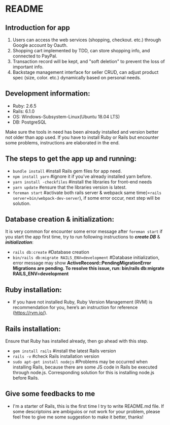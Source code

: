 # README

## Introduction for app
1. Users can access the web services (shopping, checkout. etc.) through Google account by Oauth.
2. Shopping cart implemented by TDD, can store shopping info, and connected to PayPal.
3. Transaction record will be kept, and "soft deletion" to prevent the loss of important info.
4. Backstage management interface for seller CRUD, can adjust product spec (size, color. etc.) dynamically based on personal needs.


## Development information:
* Ruby: 2.6.5
* Rails: 6.1.0 
* OS: Windows-Subsystem-Linux(Ubuntu 18.04 LTS)
* DB: PostgreSQL

Make sure the tools in need has been already installed and version better not older than app used. If you have to install Ruby or Rails but encounter some problems, instructions are elaborated in the end.

##  The steps to get the app up and running:
* `bundle install`       				  #install Rails gem files for app need.
* `npm install yarn` 		      	  #ignore it if you’ve already installed yarn before.
* `yarn install -checkfiles`		  #install the libraries for front-end needs
* `yarn update` 			          	#ensure that the libraries version is latest.
* `foreman start`				          #activate both rails server & webpack same time(=`rails server`+`bin/webpack-dev-server`), if some error occur, next step will be solution.

## Database creation & initialization:
It is very common for encounter some error message after `foreman start` if you start the app first time, try to run following instructions to ***create DB*** & ***initialization***:
* `rails db:create`								#Database creation
* `bin/rails db:migrate RAILS_ENV=development`	#Database initialization, error message may show **ActiveRecosrd::PendingMigrationError Migrations are pending. To resolve this issue, run: bin/rails db:migrate RAILS_ENV=development**

## Ruby installation:
* If you have not installed Ruby, Ruby Version Management (RVM) is recommendation for you, here’s an instruction for reference (https://rvm.io/).

## Rails installation: 
Ensure that Ruby has installed already, then go ahead with this step.
* `gem install rails` 			      #install the latest Rails version
* `rails -v` 				              #check Rails installation version
* `sudo apt-get install nodejs`	  #Problems may be occurred when installing Rails, because there are some JS code in Rails be executed through node.js. Corresponding solution for this is installing node.js before Rails.

## Give some feedbacks to me ##
* I'm a starter of Rails, this is the first time I try to write README.md file. If some descriptoins are ambiguios or not work for your problem, please feel free to give me some suggestion to make it better, thanks!
